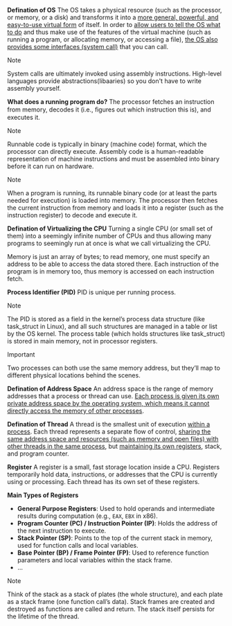**Defination of OS**
The OS takes a physical resource (such as the processor, or memory, or a disk) and transforms it into a <ins>more general, powerful, and easy-to-use virtual form</ins> of itself.
In order to <ins>allow users to tell the OS what to do</ins> and thus make use of the features of the virtual machine (such as running a program, or allocating memory, or accessing a file), <ins>the OS also provides some interfaces (system call)</ins> that you can call.

> [!NOTE]
> System calls are ultimately invoked using assembly instructions.
> High-level languages provide abstractions(libaaries) so you don't have to write assembly yourself.

**What does a running program do?**
The processor fetches an instruction from memory, decodes it (i.e., ﬁgures out which instruction this is), and executes it.

> [!NOTE]
> Runnable code is typically in binary (machine code) format, which the processor can directly execute. Assembly code is a human-readable representation of machine instructions and must be assembled into binary before it can run on hardware.

> [!NOTE]
> When a program is running, its runnable binary code (or at least the parts needed for execution) is loaded into memory. The processor then fetches the current instruction from memory and loads it into a register (such as the instruction register) to decode and execute it.

**Defination of Virtualizing the CPU**
Turning a single CPU (or small set of them) into a seemingly infinite number of CPUs and thus allowing many programs to seemingly run at once is what we call virtualizing the CPU.

Memory is just an array of bytes; to read memory, one must specify an address to be able to access the data stored there.
Each instruction of the program is in memory too, thus memory is accessed on each instruction fetch.

**Process Identifier (PID)**
PID is unique per running process.

> [!NOTE]
> The PID is stored as a field in the kernel’s process data structure (like task_struct in Linux), and all such structures are managed in a table or list by the OS kernel.
> The process table (which holds structures like task_struct) is stored in main memory, not in processor registers.

> [!IMPORTANT]
> Two processes can both use the same memory address, but they’ll map to different physical locations behind the scenes.


**Defination of Address Space**
An address space is the range of memory addresses that a process or thread can use. <ins>Each process is given its own private address space by the operating system, which means it cannot directly access the memory of other processes</ins>.

**Defination of Thread**
A thread is the smallest unit of execution <ins>within a process</ins>. Each thread represents a separate flow of control, <ins>sharing the same address space and resources (such as memory and open files) with other threads in the same process</ins>, but <ins>maintaining its own registers</ins>, stack, and program counter.


**Register**
A register is a small, fast storage location inside a CPU. Registers temporarily hold data, instructions, or addresses that the CPU is currently using or processing.
Each thread has its own set of these registers.

**Main Types of Registers**
- **General Purpose Registers**: Used to hold operands and intermediate results during computation (e.g., `EAX`, `EBX` in x86).
- **Program Counter (PC) / Instruction Pointer (IP)**: Holds the address of the next instruction to execute.
- **Stack Pointer (SP)**: Points to the top of the current stack in memory, used for function calls and local variables.
- **Base Pointer (BP) / Frame Pointer (FP)**: Used to reference function parameters and local variables within the stack frame.
- ...

> [!NOTE]
> Think of the stack as a stack of plates (the whole structure), and each plate as a stack frame (one function call’s data).
> Stack frames are created and destroyed as functions are called and return. The stack itself persists for the lifetime of the thread.

